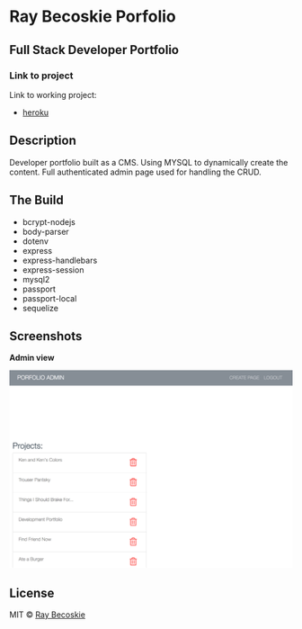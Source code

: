 # Ray Becoskie Porfolio
Full Stack Developer Portfolio
-
### Link to project

Link to working project:
- [heroku](https://becoskie-portfolio.herokuapp.com/)

## Description
Developer portfolio built as a CMS. Using MYSQL to dynamically create the content. Full authenticated admin page used for handling the CRUD.


## The Build
- bcrypt-nodejs
- body-parser
- dotenv
- express
- express-handlebars
- express-session
- mysql2
- passport
- passport-local
- sequelize

## Screenshots

**Admin view**

![screenshot-1](image_md/admin.png)

## License
MIT © [Ray Becoskie]()

